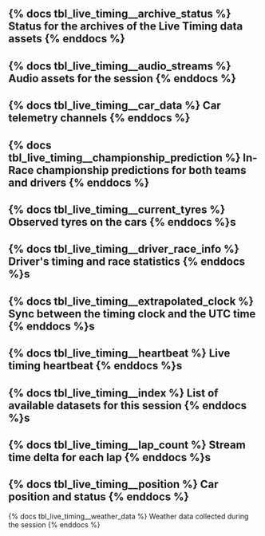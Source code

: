 {% docs tbl_live_timing__archive_status %}
Status for the archives of the Live Timing data assets
{% enddocs %}
---
{% docs tbl_live_timing__audio_streams %}
Audio assets for the session
{% enddocs %}
---
{% docs tbl_live_timing__car_data %}
Car telemetry channels
{% enddocs %}
---
{% docs tbl_live_timing__championship_prediction %}
In-Race championship predictions for both teams and drivers
{% enddocs %}
---
{% docs tbl_live_timing__current_tyres %}
Observed tyres on the cars
{% enddocs %}s
---
{% docs tbl_live_timing__driver_race_info %}
Driver's timing and race statistics
{% enddocs %}s
---
{% docs tbl_live_timing__extrapolated_clock %}
Sync between the timing clock and the UTC time
{% enddocs %}s
---
{% docs tbl_live_timing__heartbeat %}
Live timing heartbeat 
{% enddocs %}s
---
{% docs tbl_live_timing__index %}
List of available datasets for this session
{% enddocs %}s
---
{% docs tbl_live_timing__lap_count %}
Stream time delta for each lap
{% enddocs %}s
---
{% docs tbl_live_timing__position %}
Car position and status
{% enddocs %}
---
{% docs tbl_live_timing__weather_data %}
Weather data collected during the session
{% enddocs %}